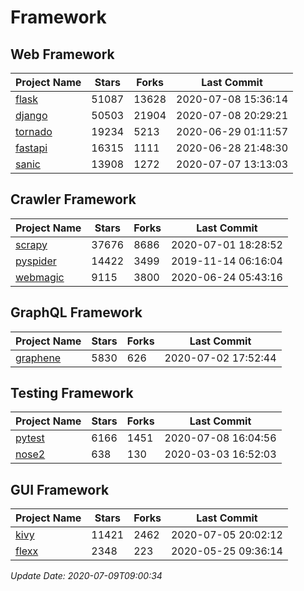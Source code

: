 # Framework

## Web Framework

| Project Name | Stars | Forks | Last Commit |
| ------------ | ----- | ----- | ----------- |
| [flask](https://github.com/pallets/flask) | 51087 | 13628 | 2020-07-08 15:36:14 |
| [django](https://github.com/django/django) | 50503 | 21904 | 2020-07-08 20:29:21 |
| [tornado](https://github.com/tornadoweb/tornado) | 19234 | 5213 | 2020-06-29 01:11:57 |
| [fastapi](https://github.com/tiangolo/fastapi) | 16315 | 1111 | 2020-06-28 21:48:30 |
| [sanic](https://github.com/huge-success/sanic) | 13908 | 1272 | 2020-07-07 13:13:03 |

## Crawler Framework

| Project Name | Stars | Forks | Last Commit |
| ------------ | ----- | ----- | ----------- |
| [scrapy](https://github.com/scrapy/scrapy) | 37676 | 8686 | 2020-07-01 18:28:52 |
| [pyspider](https://github.com/binux/pyspider) | 14422 | 3499 | 2019-11-14 06:16:04 |
| [webmagic](https://github.com/code4craft/webmagic) | 9115 | 3800 | 2020-06-24 05:43:16 |

## GraphQL Framework

| Project Name | Stars | Forks | Last Commit |
| ------------ | ----- | ----- | ----------- |
| [graphene](https://github.com/graphql-python/graphene) | 5830 | 626 | 2020-07-02 17:52:44 |

## Testing Framework

| Project Name | Stars | Forks | Last Commit |
| ------------ | ----- | ----- | ----------- |
| [pytest](https://github.com/pytest-dev/pytest) | 6166 | 1451 | 2020-07-08 16:04:56 |
| [nose2](https://github.com/nose-devs/nose2) | 638 | 130 | 2020-03-03 16:52:03 |

## GUI Framework

| Project Name | Stars | Forks | Last Commit |
| ------------ | ----- | ----- | ----------- |
| [kivy](https://github.com/kivy/kivy) | 11421 | 2462 | 2020-07-05 20:02:12 |
| [flexx](https://github.com/flexxui/flexx) | 2348 | 223 | 2020-05-25 09:36:14 |

*Update Date: 2020-07-09T09:00:34*